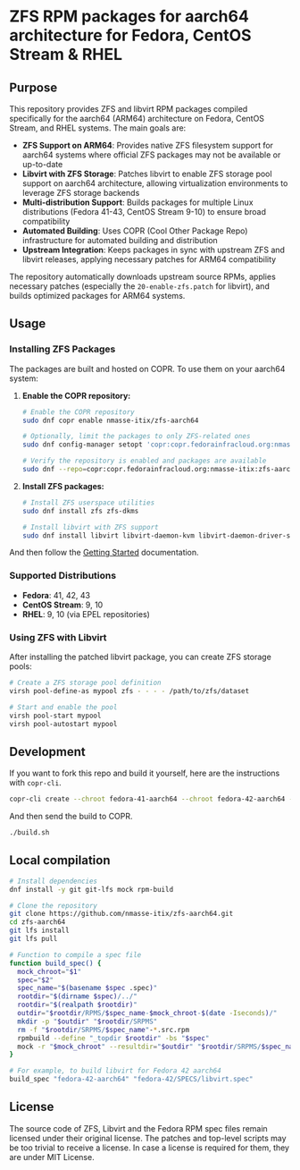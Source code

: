 # ZFS RPM packages for aarch64 architecture for Fedora, CentOS Stream & RHEL

## Purpose

This repository provides ZFS and libvirt RPM packages compiled specifically for the aarch64 (ARM64) architecture on Fedora, CentOS Stream, and RHEL systems. The main goals are:

- **ZFS Support on ARM64**: Provides native ZFS filesystem support for aarch64 systems where official ZFS packages may not be available or up-to-date
- **Libvirt with ZFS Storage**: Patches libvirt to enable ZFS storage pool support on aarch64 architecture, allowing virtualization environments to leverage ZFS storage backends
- **Multi-distribution Support**: Builds packages for multiple Linux distributions (Fedora 41-43, CentOS Stream 9-10) to ensure broad compatibility
- **Automated Building**: Uses COPR (Cool Other Package Repo) infrastructure for automated building and distribution
- **Upstream Integration**: Keeps packages in sync with upstream ZFS and libvirt releases, applying necessary patches for ARM64 compatibility

The repository automatically downloads upstream source RPMs, applies necessary patches (especially the `20-enable-zfs.patch` for libvirt), and builds optimized packages for ARM64 systems.

## Usage

### Installing ZFS Packages

The packages are built and hosted on COPR. To use them on your aarch64 system:

1. **Enable the COPR repository:**
   ```bash
   # Enable the COPR repository
   sudo dnf copr enable nmasse-itix/zfs-aarch64

   # Optionally, limit the packages to only ZFS-related ones
   sudo dnf config-manager setopt 'copr:copr.fedorainfracloud.org:nmasse-itix:zfs-aarch64.includepkgs=*zfs* libnvpair* libuutil* libzpool*'

   # Verify the repository is enabled and packages are available
   sudo dnf --repo=copr:copr.fedorainfracloud.org:nmasse-itix:zfs-aarch64 search zfs
   ```

2. **Install ZFS packages:**
   ```bash
   # Install ZFS userspace utilities
   sudo dnf install zfs zfs-dkms
   
   # Install libvirt with ZFS support
   sudo dnf install libvirt libvirt-daemon-kvm libvirt-daemon-driver-storage-zfs
   ```

And then follow the [Getting Started](https://openzfs.github.io/openzfs-docs/Getting%20Started/index.html) documentation.

### Supported Distributions

- **Fedora**: 41, 42, 43
- **CentOS Stream**: 9, 10
- **RHEL**: 9, 10 (via EPEL repositories)

### Using ZFS with Libvirt

After installing the patched libvirt package, you can create ZFS storage pools:

```bash
# Create a ZFS storage pool definition
virsh pool-define-as mypool zfs - - - - /path/to/zfs/dataset

# Start and enable the pool
virsh pool-start mypool
virsh pool-autostart mypool
```

## Development

If you want to fork this repo and build it yourself, here are the instructions with `copr-cli`.

```sh
copr-cli create --chroot fedora-41-aarch64 --chroot fedora-42-aarch64 --chroot epel-9-aarch64 --chroot epel-10-aarch64 zfs-aarch64
```

And then send the build to COPR.

```sh
./build.sh
```

## Local compilation

```sh
# Install dependencies
dnf install -y git git-lfs mock rpm-build

# Clone the repository
git clone https://github.com/nmasse-itix/zfs-aarch64.git
cd zfs-aarch64
git lfs install
git lfs pull

# Function to compile a spec file
function build_spec() {
  mock_chroot="$1"
  spec="$2"
  spec_name="$(basename $spec .spec)"
  rootdir="$(dirname $spec)/../"
  rootdir="$(realpath $rootdir)"
  outdir="$rootdir/RPMS/$spec_name-$mock_chroot-$(date -Iseconds)/"
  mkdir -p "$outdir" "$rootdir/SRPMS"
  rm -f "$rootdir/SRPMS/$spec_name"-*.src.rpm
  rpmbuild --define "_topdir $rootdir" -bs "$spec"
  mock -r "$mock_chroot" --resultdir="$outdir" "$rootdir/SRPMS/$spec_name"-*.src.rpm
}

# For example, to build libvirt for Fedora 42 aarch64
build_spec "fedora-42-aarch64" "fedora-42/SPECS/libvirt.spec"
```

## License

The source code of ZFS, Libvirt and the Fedora RPM spec files remain licensed under their original license.
The patches and top-level scripts may be too trivial to receive a license.
In case a license is required for them, they are under MIT License.
